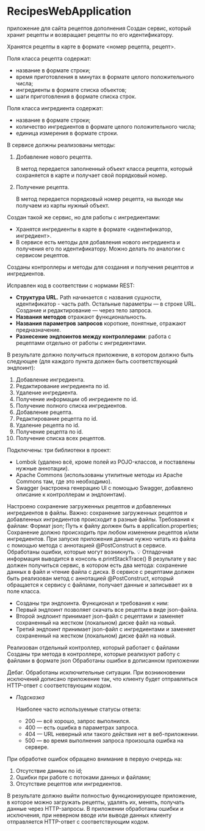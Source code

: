 # RecipesWebApplication
приложение для сайта рецептов дополнения
Создан сервис, который хранит рецепты и возвращает рецепты по его идентификатору. 

Хранятся рецепты в карте в формате <номер рецепта, рецепт>. 

Поля класса рецепта содержат:

- название в формате строки;
- время приготовления в минутах в формате целого положительного числа;
- ингредиенты в формате списка объектов;
- шаги приготовления в формате списка строк.

Поля класса ингредиента содержат:

- название в формате строки;
- количество ингредиентов в формате целого положительного числа;
- единица измерения в формате строки.

 

В сервисе должны реализованы методы:

1. Добавление нового рецепта. 
    
    В метод передается заполненный объект класса рецепта, который сохраняется в карте и получает свой порядковый номер. 
    
2. Получение рецепта. 
    
    В метод передается порядковый номер рецепта, на выходе мы получаем из карты нужный объект. 
    

Создан такой же сервис, но для работы с ингредиентами:

- Хранятся ингредиенты в карте в формате <идентификатор, ингредиент>.
- В сервисе есть методы для добавления нового ингредиента и получения его по идентификатору. Можно делать по аналогии с сервисом рецептов.

Созданы контроллеры и методы для создания и получения рецептов и ингредиентов.

Исправлен код в соответствии с нормами REST:

- **Структура URL.** Path начинается с названия сущности, идентификатор - часть path. Остальные параметры — в строке URL. Создание и редактирование — через тело запроса.
- **Названия методов** отражают функциональность.
- **Названия параметров запросов**  короткие, понятные, отражают предназначение.
- **Разнесение эндпоинтов между контроллерами**: работа с рецептами отдельно от работы с ингредиентами.

В результате должно получиться приложение, в котором должно быть следующее (для каждого пункта должен быть соответствующий эндпоинт):

1. Добавление ингредиента.
2. Редактирование ингредиента по id.
3. Удаление ингредиента.
4. Получение информации об ингредиенте по id.
5. Получение полного списка ингредиентов.
6. Добавление рецепта.
7. Редактирование рецепта по id.
8. Удаление рецепта по id.
9. Получение рецепта по id.
10. Получение списка всех рецептов.


Подключены:  три библиотеки в проект:
- Lombok (удалено всё, кроме полей из POJO-классов, и поставлены нужные аннотации).
- Apache Commons (использованы утилитные методы из Apache Commons там, где это необходимо).
- Swagger (настроена генерацию UI с помощью Swagger, добавлено описание к контроллерам и эндпоинтам).


Настроено сохранение загруженных рецептов и добавленных ингредиентов в файлы.
Важно: сохранение загруженных рецептов и добавленных ингредиентов  происходит в разные файлы.
Требования к файлам:
Формат json;
Путь к файлу должен быть в application.properties;
Сохранение должно происходить при любом изменении рецептов и/или ингредиентов.
При запуске приложения данные нужно читать из файла с помощью метода с аннотацией @PostConstruct в сервисе.
Обработаны ошибки, которые могут возникнуть.
💡 Отладочная информация выводится в консоль 
e.printStackTrace()
В результате у вас должен получиться сервис, в котором есть два метода: сохранение данных в файл и чтение файла с диска. В сервисе с рецептами должен быть реализован метод с аннотацией @PostConstruct, который обращается к сервису с файлами, получает данные и записывает их в поле класса.

 - Созданы три эндпоинта.
Функционал и требования к ним:
 - Первый эндпоинт позволяет скачать все рецепты в виде json-файла.
 - Второй эндпоинт принимает json-файл с рецептами и заменяет сохраненный на жестком (локальном) диске файл на новый.
 - Третий эндпоинт принимает json-файл с ингредиентами и заменяет сохраненный на жестком (локальном) диске файл на новый.

Реализован отдельный контроллер, который работает с файлами
Созданы три метода в контроллере, которые реализуют работу с файлами в формате json
Обработаны ошибки в дописанном приложении


Дебаг. Обработаны исключительные ситуации. При возникновении исключений дописано приложение так, что клиенту будет отправляться HTTP-ответ с соответствующим кодом. 

- *Подсказка*
    
    Наиболее часто используемые статусы ответа:
    
    - 200 — всё хорошо, запрос выполнился.
    - 400 — есть ошибка в параметрах запроса.
    - 404 — URL неверный или такого действия нет в веб-приложении.
    - 500 — во время выполнения запроса произошла ошибка на сервере.

При обработке ошибок обращено внимание в первую очередь на:

1. Отсутствие данных по id; 
2. Ошибки при работе с потоками данных и файлами; 
3. Отсутствие рецептов или ингредиентов. 

В результате должно выйти полностью функционирующее приложение, в которое можно загружать рецепты, удалять их, менять, получать данные через HTTP-запросы. В приложении обработаны ошибки и исключения, при неверном вводе или выводе данных клиенту отправляется  HTTP-ответ с соответствующим кодом.
